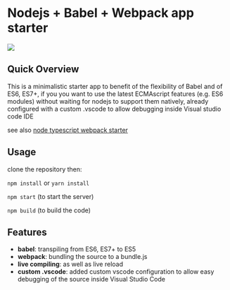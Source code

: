 # Nodejs + Babel + Webpack app starter

<img src="https://i.imgur.com/JhZtz0M.gif" />
<!--<img src="https://i.imgur.com/n9uRVyk.gif" />-->

## Quick Overview

This is a minimalistic starter app to benefit of the flexibility of Babel and of ES6, ES7+, if you you want to use the latest ECMAscript features (e.g. ES6 modules) without waiting for nodejs to support them natively, already configured with a custom .vscode to allow debugging inside Visual studio code IDE

see also [node typescript webpack starter](https://github.com/kinotto/node-typescript-webpack-starter)

## Usage

clone the repository then:

`npm install` or `yarn install`

`npm start` (to start the server)

`npm build` (to build the code)

## Features

- **babel**: transpiling from ES6, ES7+ to ES5
- **webpack**: bundling the source to a bundle.js
- **live compiling**: as well as live reload 
- **custom .vscode**: added custom vscode configuration to allow easy debugging of the source inside Visual Studio Code




